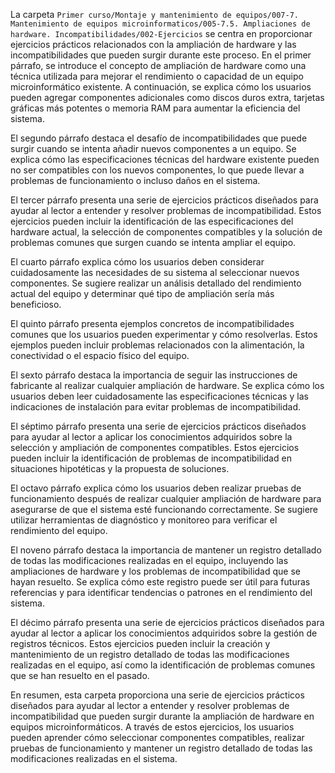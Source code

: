 La carpeta `Primer curso/Montaje y mantenimiento de equipos/007-7. Mantenimiento de equipos microinformaticos/005-7.5. Ampliaciones de hardware. Incompatibilidades/002-Ejercicios` se centra en proporcionar ejercicios prácticos relacionados con la ampliación de hardware y las incompatibilidades que pueden surgir durante este proceso. En el primer párrafo, se introduce el concepto de ampliación de hardware como una técnica utilizada para mejorar el rendimiento o capacidad de un equipo microinformático existente. A continuación, se explica cómo los usuarios pueden agregar componentes adicionales como discos duros extra, tarjetas gráficas más potentes o memoria RAM para aumentar la eficiencia del sistema.

El segundo párrafo destaca el desafío de incompatibilidades que puede surgir cuando se intenta añadir nuevos componentes a un equipo. Se explica cómo las especificaciones técnicas del hardware existente pueden no ser compatibles con los nuevos componentes, lo que puede llevar a problemas de funcionamiento o incluso daños en el sistema.

El tercer párrafo presenta una serie de ejercicios prácticos diseñados para ayudar al lector a entender y resolver problemas de incompatibilidad. Estos ejercicios pueden incluir la identificación de las especificaciones del hardware actual, la selección de componentes compatibles y la solución de problemas comunes que surgen cuando se intenta ampliar el equipo.

El cuarto párrafo explica cómo los usuarios deben considerar cuidadosamente las necesidades de su sistema al seleccionar nuevos componentes. Se sugiere realizar un análisis detallado del rendimiento actual del equipo y determinar qué tipo de ampliación sería más beneficioso.

El quinto párrafo presenta ejemplos concretos de incompatibilidades comunes que los usuarios pueden experimentar y cómo resolverlas. Estos ejemplos pueden incluir problemas relacionados con la alimentación, la conectividad o el espacio físico del equipo.

El sexto párrafo destaca la importancia de seguir las instrucciones de fabricante al realizar cualquier ampliación de hardware. Se explica cómo los usuarios deben leer cuidadosamente las especificaciones técnicas y las indicaciones de instalación para evitar problemas de incompatibilidad.

El séptimo párrafo presenta una serie de ejercicios prácticos diseñados para ayudar al lector a aplicar los conocimientos adquiridos sobre la selección y ampliación de componentes compatibles. Estos ejercicios pueden incluir la identificación de problemas de incompatibilidad en situaciones hipotéticas y la propuesta de soluciones.

El octavo párrafo explica cómo los usuarios deben realizar pruebas de funcionamiento después de realizar cualquier ampliación de hardware para asegurarse de que el sistema esté funcionando correctamente. Se sugiere utilizar herramientas de diagnóstico y monitoreo para verificar el rendimiento del equipo.

El noveno párrafo destaca la importancia de mantener un registro detallado de todas las modificaciones realizadas en el equipo, incluyendo las ampliaciones de hardware y los problemas de incompatibilidad que se hayan resuelto. Se explica cómo este registro puede ser útil para futuras referencias y para identificar tendencias o patrones en el rendimiento del sistema.

El décimo párrafo presenta una serie de ejercicios prácticos diseñados para ayudar al lector a aplicar los conocimientos adquiridos sobre la gestión de registros técnicos. Estos ejercicios pueden incluir la creación y mantenimiento de un registro detallado de todas las modificaciones realizadas en el equipo, así como la identificación de problemas comunes que se han resuelto en el pasado.

En resumen, esta carpeta proporciona una serie de ejercicios prácticos diseñados para ayudar al lector a entender y resolver problemas de incompatibilidad que pueden surgir durante la ampliación de hardware en equipos microinformáticos. A través de estos ejercicios, los usuarios pueden aprender cómo seleccionar componentes compatibles, realizar pruebas de funcionamiento y mantener un registro detallado de todas las modificaciones realizadas en el sistema.
